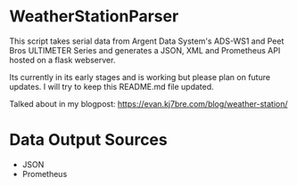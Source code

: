 # WeatherStationParser
This script takes serial data from Argent Data System's ADS-WS1 and Peet Bros ULTIMETER Series and generates a JSON, XML and Prometheus API hosted on a flask webserver.

Its currently in its early stages and is working but please plan on future updates. I will try to keep this README.md file updated.

Talked about in my blogpost: https://evan.kj7bre.com/blog/weather-station/

# Data Output Sources
- JSON
- Prometheus

